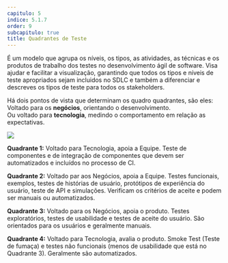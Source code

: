 ```yaml
---
capitulo: 5
indice: 5.1.7
order: 9
subcapitulo: true
title: Quadrantes de Teste
---
```


<p>
  É um modelo que agrupa os níveis, os tipos, as atividades, as técnicas e os produtos de trabalho dos testes no desenvolvimento ágil de software. Visa ajudar e facilitar a visualização, garantindo que todos os tipos e níveis de teste apropriados sejam incluidos no SDLC e também a diferenciar e descreves os tipos de teste para todos os stakeholders.
</p>

<p>
  Há dois pontos de vista que determinam os quadro quadrantes, são eles: 
  <br>
  Voltado para os <b>negócios</b>, orientando o desenvolvimento.
  <br>
  Ou voltado para <b>tecnologia</b>, medindo o comportamento em relação as expectativas. 
</p>

<div class="text-center">
<!-- TODO: Verificar porque o liquid não funciona dentro do md, nem mesmo com markdownify . Então corrigir o link da imagem passando realive_url-->
    <img class="img-fluid" src="/feroline.qa-bentevi/assets/images/quadrante-de-teste.png">
</div>

<p>
 <b>Quadrante 1:</b> Voltado para Tecnologia, apoia a Equipe. Teste de componentes e de integração de componentes que devem ser automatizados e incluídos no processo de CI. 
</p>

<p>
 <b>Quadrante 2:</b> Voltado par aos Negócios, apoia a Equipe. Testes funcionais, exemplos, testes de histórias de usuário, protótipos de experiência do usuário, teste de API e simulações. Verificam os critérios de aceite e podem ser manuais ou automatizados.
</p>

<p>
 <b>Quadrante 3:</b> Voltado para os Negócios, apoia o produto. Testes exploratórios, testes de usabilidade e testes de aceite do usuário. São orientados para os usuários e geralmente manuais.
</p>

<p>
 <b>Quadrante 4:</b> Voltado para Tecnologia, avalia o produto. Smoke Test (Teste de fumaça) e testes não funcionais (menos de usabilidade que está no Quadrante 3). Geralmente são automatizados. 
</p>
